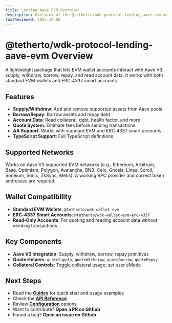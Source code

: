 ```yaml
---
title: Lending Aave EVM Overview
description: Overview of the @tetherto/wdk-protocol-lending-aave-evm module
lastReviewed: 2025-10-06
---
```


# @tetherto/wdk-protocol-lending-aave-evm Overview

A lightweight package that lets EVM wallet accounts interact with Aave V3: supply, withdraw, borrow, repay, and read account data. It works with both standard EVM wallets and ERC‑4337 smart accounts.

## Features

- **Supply/Withdraw**: Add and remove supported assets from Aave pools
- **Borrow/Repay**: Borrow assets and repay debt
- **Account Data**: Read collateral, debt, health factor, and more
- **Quote System**: Estimate fees before sending transactions
- **AA Support**: Works with standard EVM and ERC‑4337 smart accounts
- **TypeScript Support**: Full TypeScript definitions

## Supported Networks

Works on Aave V3 supported EVM networks (e.g., Ethereum, Arbitrum, Base, Optimism, Polygon, Avalanche, BNB, Celo, Gnosis, Linea, Scroll, Soneium, Sonic, ZkSync, Metis). A working RPC provider and correct token addresses are required.

## Wallet Compatibility

- **Standard EVM Wallets**: `@tetherto/wdk-wallet-evm`
- **ERC‑4337 Smart Accounts**: `@tetherto/wdk-wallet-evm-erc-4337`
- **Read‑Only Accounts**: For quoting and reading account data without sending transactions

## Key Components

- **Aave V3 Integration**: Supply, withdraw, borrow, repay primitives
- **Quote Helpers**: `quoteSupply`, `quoteWithdraw`, `quoteBorrow`, `quoteRepay`
- **Collateral Controls**: Toggle collateral usage; set user eMode

## Next Steps

- Read the **[Guides](guides.md)** for quick start and usage examples
- Check the **[API Reference](api-reference.md)**
- Review **[Configuration](configuration.md)** options
- Want to contribute? **Open a PR on Github**
- Found a bug? **Open an issue on Github**
